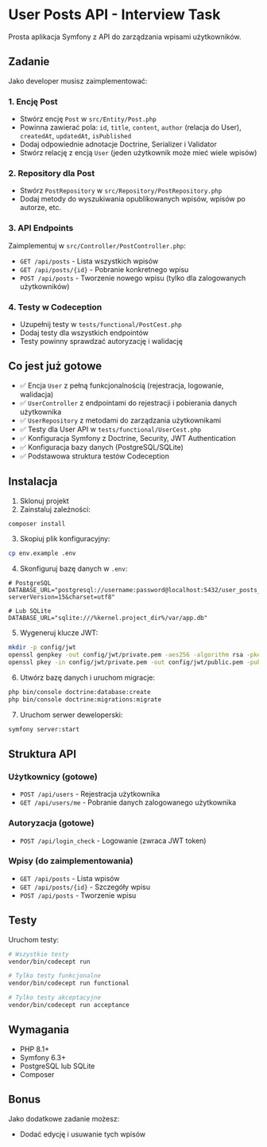 # User Posts API - Interview Task

Prosta aplikacja Symfony z API do zarządzania wpisami użytkowników.

## Zadanie

Jako developer musisz zaimplementować:

### 1. Encję Post
- Stwórz encję `Post` w `src/Entity/Post.php`
- Powinna zawierać pola: `id`, `title`, `content`, `author` (relacja do User), `createdAt`, `updatedAt`, `isPublished`
- Dodaj odpowiednie adnotacje Doctrine, Serializer i Validator
- Stwórz relację z encją `User` (jeden użytkownik może mieć wiele wpisów)

### 2. Repository dla Post
- Stwórz `PostRepository` w `src/Repository/PostRepository.php`
- Dodaj metody do wyszukiwania opublikowanych wpisów, wpisów po autorze, etc.

### 3. API Endpoints
Zaimplementuj w `src/Controller/PostController.php`:

- `GET /api/posts` - Lista wszystkich wpisów
- `GET /api/posts/{id}` - Pobranie konkretnego wpisu
- `POST /api/posts` - Tworzenie nowego wpisu (tylko dla zalogowanych użytkowników)

### 4. Testy w Codeception
- Uzupełnij testy w `tests/functional/PostCest.php`
- Dodaj testy dla wszystkich endpointów
- Testy powinny sprawdzać autoryzację i walidację

## Co jest już gotowe

- ✅ Encja `User` z pełną funkcjonalnością (rejestracja, logowanie, walidacja)
- ✅ `UserController` z endpointami do rejestracji i pobierania danych użytkownika
- ✅ `UserRepository` z metodami do zarządzania użytkownikami
- ✅ Testy dla User API w `tests/functional/UserCest.php`
- ✅ Konfiguracja Symfony z Doctrine, Security, JWT Authentication
- ✅ Konfiguracja bazy danych (PostgreSQL/SQLite)
- ✅ Podstawowa struktura testów Codeception

## Instalacja

1. Sklonuj projekt
2. Zainstaluj zależności:
```bash
composer install
```

3. Skopiuj plik konfiguracyjny:
```bash
cp env.example .env
```

4. Skonfiguruj bazę danych w `.env`:
```env
# PostgreSQL
DATABASE_URL="postgresql://username:password@localhost:5432/user_posts_api?serverVersion=15&charset=utf8"

# Lub SQLite
DATABASE_URL="sqlite:///%kernel.project_dir%/var/app.db"
```

5. Wygeneruj klucze JWT:
```bash
mkdir -p config/jwt
openssl genpkey -out config/jwt/private.pem -aes256 -algorithm rsa -pkeyopt rsa_keygen_bits:4096
openssl pkey -in config/jwt/private.pem -out config/jwt/public.pem -pubout
```

6. Utwórz bazę danych i uruchom migracje:
```bash
php bin/console doctrine:database:create
php bin/console doctrine:migrations:migrate
```

7. Uruchom serwer deweloperski:
```bash
symfony server:start
```

## Struktura API

### Użytkownicy (gotowe)
- `POST /api/users` - Rejestracja użytkownika
- `GET /api/users/me` - Pobranie danych zalogowanego użytkownika

### Autoryzacja (gotowe)
- `POST /api/login_check` - Logowanie (zwraca JWT token)

### Wpisy (do zaimplementowania)
- `GET /api/posts` - Lista wpisów
- `GET /api/posts/{id}` - Szczegóły wpisu
- `POST /api/posts` - Tworzenie wpisu

## Testy

Uruchom testy:
```bash
# Wszystkie testy
vendor/bin/codecept run

# Tylko testy funkcjonalne
vendor/bin/codecept run functional

# Tylko testy akceptacyjne
vendor/bin/codecept run acceptance
```

## Wymagania

- PHP 8.1+
- Symfony 6.3+
- PostgreSQL lub SQLite
- Composer

## Bonus

Jako dodatkowe zadanie możesz:
- Dodać edycję i usuwanie tych wpisów